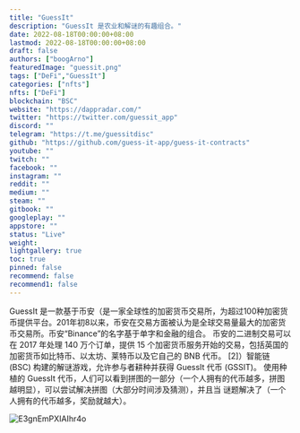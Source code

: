 ```yaml
---
title: "GuessIt"
description: "GuessIt 是农业和解谜的有趣组合。"
date: 2022-08-18T00:00:00+08:00
lastmod: 2022-08-18T00:00:00+08:00
draft: false
authors: ["boogArno"]
featuredImage: "guessit.png"
tags: ["DeFi","GuessIt"]
categories: ["nfts"]
nfts: ["DeFi"]
blockchain: "BSC"
website: "https://dappradar.com/"
twitter: "https://twitter.com/guessit_app"
discord: ""
telegram: "https://t.me/guessitdisc"
github: "https://github.com/guess-it-app/guess-it-contracts"
youtube: ""
twitch: ""
facebook: ""
instagram: ""
reddit: ""
medium: ""
steam: ""
gitbook: ""
googleplay: ""
appstore: ""
status: "Live"
weight: 
lightgallery: true
toc: true
pinned: false
recommend: false
recommend1: false
---
```

GuessIt 是一款基于币安（是一家全球性的加密货币交易所，为超过100种加密货币提供平台。201年初8以来，币安在交易方面被认为是全球交易量最大的加密货币交易所。币安“Binance”的名字基于单字和金融的组合。 币安的二进制交易可以在 2017 年处理 140 万个订单，提供 15 个加密货币服务开始的交易，包括英国的加密货币如比特币、以太坊、莱特币以及它自己的 BNB 代币。 [2]）智能链 (BSC) 构建的解谜游戏，允许参与者耕种并获得 GuessIt 代币 (GSSIT)。
使用种植的 GuessIt 代币，人们可以看到拼图的一部分（一个人拥有的代币越多，拼图越明显），可以尝试解决拼图（大部分时间涉及猜测），并且当 谜题解决了（一个人拥有的代币越多，奖励就越大）。

![E3gnEmPXIAIhr4o](\E3gnEmPXIAIhr4o.jpg)

